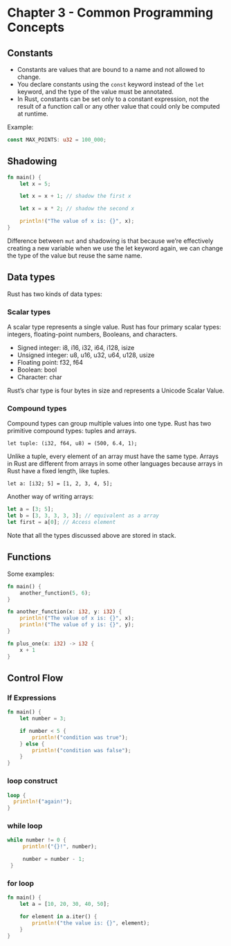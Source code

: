 # Chapter 3 - Common Programming Concepts

## Constants

* Constants are values that are bound to a name and not allowed to
  change.
* You declare constants using the `const` keyword instead of the `let`
  keyword, and the type of the value must be annotated.
* In Rust, constants can be set only to a constant expression, not the
  result of a function call or any other value that could only be
  computed at runtime.

Example:

``` rust
const MAX_POINTS: u32 = 100_000;
```

## Shadowing

``` rust
fn main() {
    let x = 5;

    let x = x + 1; // shadow the first x

    let x = x * 2; // shadow the second x

    println!("The value of x is: {}", x);
}
```

Difference between `mut` and shadowing is that because we’re
effectively creating a new variable when we use the let keyword again,
we can change the type of the value but reuse the same name.

## Data types

Rust has two kinds of data types:

### Scalar types

A scalar type represents a single value. Rust has four primary scalar
types: integers, floating-point numbers, Booleans, and characters.

* Signed integer: i8, i16, i32, i64, i128, isize
* Unsigned integer: u8, u16, u32, u64, u128, usize
* Floating point: f32, f64
* Boolean: bool
* Character: char

Rust’s char type is four bytes in size and represents a Unicode Scalar
Value.

### Compound types

Compound types can group multiple values into one type. Rust has two
primitive compound types: tuples and arrays.

```
let tuple: (i32, f64, u8) = (500, 6.4, 1);
```

Unlike a tuple, every element of an array must have the same
type. Arrays in Rust are different from arrays in some other languages
because arrays in Rust have a fixed length, like tuples.

```
let a: [i32; 5] = [1, 2, 3, 4, 5];
```

Another way of writing arrays:

``` rust
let a = [3; 5];
let b = [3, 3, 3, 3, 3]; // equivalent as a array
let first = a[0]; // Access element
```

Note that all the types discussed above are stored in stack.

## Functions

Some examples:

``` rust
fn main() {
    another_function(5, 6);
}

fn another_function(x: i32, y: i32) {
    println!("The value of x is: {}", x);
    println!("The value of y is: {}", y);
}

fn plus_one(x: i32) -> i32 {
    x + 1
}
```

## Control Flow

### If Expressions

``` rust
fn main() {
    let number = 3;

    if number < 5 {
        println!("condition was true");
    } else {
        println!("condition was false");
    }
}
```

### loop construct

``` rust
loop {
  println!("again!");
}
 ```

### while loop

``` rust
while number != 0 {
     println!("{}!", number);

     number = number - 1;
 }
```

### for loop

``` rust
fn main() {
    let a = [10, 20, 30, 40, 50];

    for element in a.iter() {
        println!("the value is: {}", element);
    }
}
```
